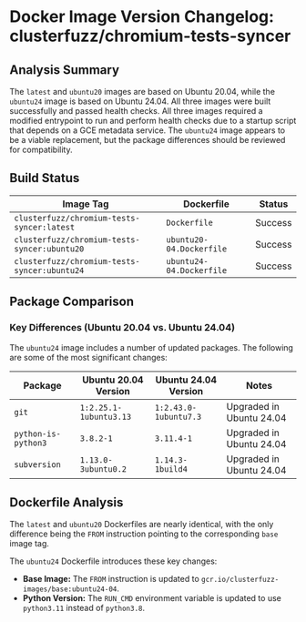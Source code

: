 # Docker Image Version Changelog: clusterfuzz/chromium-tests-syncer


## Analysis Summary

The `latest` and `ubuntu20` images are based on Ubuntu 20.04, while the `ubuntu24` image is based on Ubuntu 24.04. All three images were built successfully and passed health checks. All three images required a modified entrypoint to run and perform health checks due to a startup script that depends on a GCE metadata service. The `ubuntu24` image appears to be a viable replacement, but the package differences should be reviewed for compatibility.

## Build Status

| Image Tag                       | Dockerfile               | Status  |
| ------------------------------- | ------------------------ | ------- |
| `clusterfuzz/chromium-tests-syncer:latest`  | `Dockerfile`             | Success |
| `clusterfuzz/chromium-tests-syncer:ubuntu20`| `ubuntu20-04.Dockerfile` | Success |
| `clusterfuzz/chromium-tests-syncer:ubuntu24`| `ubuntu24-04.Dockerfile` | Success |

## Package Comparison

### Key Differences (Ubuntu 20.04 vs. Ubuntu 24.04)

The `ubuntu24` image includes a number of updated packages. The following are some of the most significant changes:

| Package                 | Ubuntu 20.04 Version | Ubuntu 24.04 Version | Notes                               |
| ----------------------- | -------------------- | -------------------- | ----------------------------------- |
| `git`                   | `1:2.25.1-1ubuntu3.13` | `1:2.43.0-1ubuntu7.3` | Upgraded in Ubuntu 24.04            |
| `python-is-python3`     | `3.8.2-1`            | `3.11.4-1`           | Upgraded in Ubuntu 24.04            |
| `subversion`            | `1.13.0-3ubuntu0.2`  | `1.14.3-1build4`     | Upgraded in Ubuntu 24.04            |

## Dockerfile Analysis

The `latest` and `ubuntu20` Dockerfiles are nearly identical, with the only difference being the `FROM` instruction pointing to the corresponding `base` image tag.

The `ubuntu24` Dockerfile introduces these key changes:
*   **Base Image:** The `FROM` instruction is updated to `gcr.io/clusterfuzz-images/base:ubuntu24-04`.
*   **Python Version:** The `RUN_CMD` environment variable is updated to use `python3.11` instead of `python3.8`.
